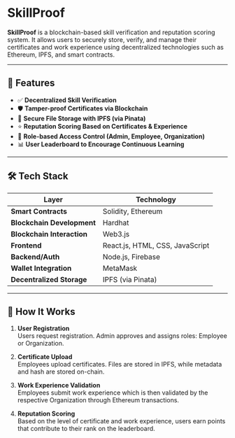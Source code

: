 # SkillProof

**SkillProof** is a blockchain-based skill verification and reputation scoring system. It allows users to securely store, verify, and manage their certificates and work experience using decentralized technologies such as Ethereum, IPFS, and smart contracts.

---

## 🧩 Features

- ✅ **Decentralized Skill Verification**
- 🛡️ **Tamper-proof Certificates via Blockchain**
- 📁 **Secure File Storage with IPFS (via Pinata)**
- ⭐ **Reputation Scoring Based on Certificates & Experience**
- 🔐 **Role-based Access Control (Admin, Employee, Organization)**
- 📊 **User Leaderboard to Encourage Continuous Learning**

---

## 🛠 Tech Stack

| Layer | Technology |
|-------|------------|
| **Smart Contracts** | Solidity, Ethereum |
| **Blockchain Development** | Hardhat |
| **Blockchain Interaction** | Web3.js |
| **Frontend** | React.js, HTML, CSS, JavaScript |
| **Backend/Auth** | Node.js, Firebase |
| **Wallet Integration** | MetaMask |
| **Decentralized Storage** | IPFS (via Pinata) |

---

## 🧪 How It Works

1. **User Registration**  
   Users request registration. Admin approves and assigns roles: Employee or Organization.

2. **Certificate Upload**  
   Employees upload certificates. Files are stored in IPFS, while metadata and hash are stored on-chain.

3. **Work Experience Validation**  
   Employees submit work experience which is then validated by the respective Organization through Ethereum transactions.

4. **Reputation Scoring**  
   Based on the level of certificate and work experience, users earn points that contribute to their rank on the leaderboard.

